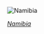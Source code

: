
![Namibia](https://www.gstatic.com/prettyearth/assets/full/1977.jpg)

*[Namibia](https://www.google.com/maps/@-24.706592,15.057544,18z/data=!3m1!1e3)*

